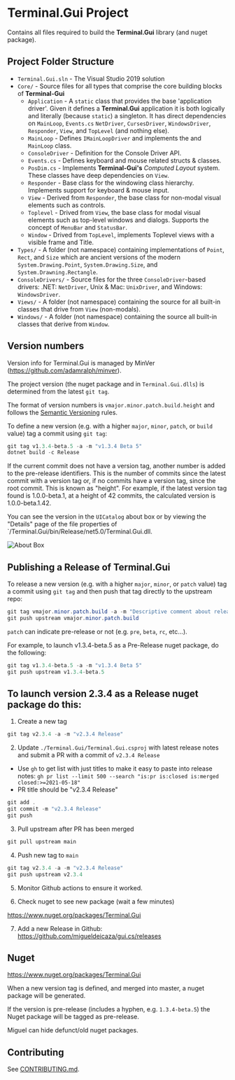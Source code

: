 # Terminal.Gui Project

Contains all files required to build the **Terminal.Gui** library (and nuget package).

## Project Folder Structure

- `Terminal.Gui.sln` - The Visual Studio 2019 solution
- `Core/` - Source files for all types that comprise the core building blocks of **Terminal-Gui** 
    - `Application` - A `static` class that provides the base 'application driver'. Given it defines a **Terminal.Gui** application it is both logically and literally (because `static`) a singleton. It has direct dependencies on `MainLoop`, `Events.cs` `NetDriver`, `CursesDriver`, `WindowsDriver`, `Responder`, `View`, and `TopLevel` (and nothing else).
    - `MainLoop` - Defines `IMainLoopDriver` and implements the and `MainLoop` class.
    - `ConsoleDriver` - Definition for the Console Driver API.
    - `Events.cs` - Defines keyboard and mouse related structs & classes. 
    - `PosDim.cs` - Implements **Terminal-Gui's** *Computed Layout* system. These classes have deep dependencies on `View`.
    - `Responder` - Base class for the windowing class hierarchy. Implements support for keyboard & mouse input.
    - `View` - Derived from `Responder`, the base class for non-modal visual elements such as controls.
    - `Toplevel` - Drived from `View`, the base class for modal visual elements such as top-level windows and dialogs. Supports the concept of `MenuBar` and `StatusBar`.
    - `Window` - Drived from `TopLevel`, implements Toplevel views with a visible frame and Title.
- `Types/` - A folder (not namespace) containing implementations of `Point`, `Rect`, and `Size` which are ancient versions of the modern `System.Drawing.Point`, `System.Drawing.Size`, and `System.Drawning.Rectangle`.
- `ConsoleDrivers/` - Source files for the three `ConsoleDriver`-based drivers: .NET: `NetDriver`, Unix & Mac: `UnixDriver`, and Windows: `WindowsDriver`.
- `Views/` - A folder (not namespace) containing the source for all built-in classes that drive from `View` (non-modals). 
- `Windows/` - A folder (not namespace) containing the source all built-in classes that derive from `Window`.

## Version numbers

Version info for Terminal.Gui is managed by MinVer (https://github.com/adamralph/minver).

The project version (the nuget package and in `Terminal.Gui.dlls`) is determined from the latest `git tag`. 

The format of version numbers is `vmajor.minor.patch.build.height` and follows the [Semantic Versioning](https://semver.org/) rules.

To define a new version (e.g. with a higher `major`, `minor`, `patch`, or `build` value) tag a commit using `git tag`:

```powershell
git tag v1.3.4-beta.5 -a -m "v1.3.4 Beta 5"
dotnet build -c Release
```

If the current commit does not have a version tag, another number is added to the pre-release identifiers. This is the number of commits since the latest commit with a version tag or, if no commits have a version tag, since the root commit. This is known as "height". For example, if the latest version tag found is 1.0.0-beta.1, at a height of 42 commits, the calculated version is 1.0.0-beta.1.42.

You can see the version in the `UICatalog` about box or by viewing the "Details" page of the file properties of `/Terminal.Gui/bin/Release/net5.0/Terminal.Gui.dll.

![About Box](https://raw.githubusercontent.com/migueldeicaza/gui.cs/master/docfx/aboutbox.png)

## Publishing a Release of Terminal.Gui

To release a new version (e.g. with a higher `major`, `minor`, or `patch` value) tag a commit using `git tag` and then push that tag directly to the upstream repo:

```powershell
git tag vmajor.minor.patch.build -a -m "Descriptive comment about release"
git push upstream vmajor.minor.patch.build

```      

`patch` can indicate pre-release or not (e.g. `pre`, `beta`, `rc`, etc...). 

For example, to launch v1.3.4-beta.5 as a Pre-Release nuget package, do the following:
       
```powershell
git tag v1.3.4-beta.5 -a -m "v1.3.4 Beta 5"
git push upstream v1.3.4-beta.5
```

## To launch version 2.3.4 as a Release nuget package do this:

1) Create a new tag

```powershell
git tag v2.3.4 -a -m "v2.3.4 Release"
```       

2) Update `./Terminal.Gui/Terminal.Gui.csproj` with latest release notes and submit a PR with a commit of `v2.3.4 Release`

* Use `gh` to get list with just titles to make it easy to paste into release notes: `gh pr list --limit 500 --search "is:pr is:closed is:merged closed:>=2021-05-18"` 
* PR title should be "v2.3.4 Release"

```powershell
git add .
git commit -m "v2.3.4 Release"
git push
```

3) Pull upstream after PR has been merged

```powershell
git pull upstream main
```

4) Push new tag to `main`

```powershell
git tag v2.3.4 -a -m "v2.3.4 Release"
git push upstream v2.3.4
```       

5) Monitor Github actions to ensure it worked.

6) Check nuget to see new package (wait a few minutes)

https://www.nuget.org/packages/Terminal.Gui

7) Add a new Release in Github: https://github.com/migueldeicaza/gui.cs/releases

## Nuget

https://www.nuget.org/packages/Terminal.Gui

When a new version tag is defined, and merged into master, a nuget package will be generated.

If the version is pre-release (includes a hyphen, e.g. `1.3.4-beta.5`) the Nuget package will be tagged as pre-release.

Miguel can hide defunct/old nuget packages.

## Contributing

See [CONTRIBUTING.md](https://github.com/migueldeicaza/gui.cs/blob/master/CONTRIBUTING.md).
